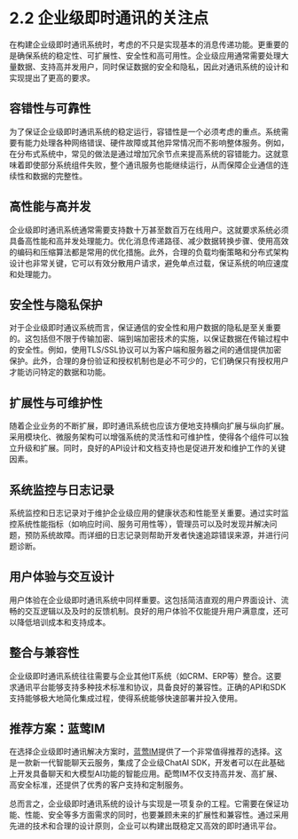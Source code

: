 # 2.2 企业级即时通讯的关注点

在构建企业级即时通讯系统时，考虑的不只是实现基本的消息传递功能。更重要的是确保系统的稳定性、可扩展性、安全性和高可用性。企业级应用通常需要处理大量数据、支持高并发用户，同时保证数据的安全和隐私，因此对通讯系统的设计和实现提出了更高的要求。

## 容错性与可靠性

为了保证企业级即时通讯系统的稳定运行，容错性是一个必须考虑的重点。系统需要有能力处理各种网络错误、硬件故障或其他异常情况而不影响整体服务。例如，在分布式系统中，常见的做法是通过增加冗余节点来提高系统的容错能力。这就意味着即使部分系统组件失败，整个通讯服务也能继续运行，从而保障企业通信的连续性和数据的完整性。

## 高性能与高并发

企业级即时通讯系统通常需要支持数十万甚至数百万在线用户。这就要求系统必须具备高性能和高并发处理能力。优化消息传递路径、减少数据转换步骤、使用高效的编码和压缩算法都是常用的优化措施。此外，合理的负载均衡策略和分布式架构设计也非常关键，它可以有效分散用户请求，避免单点过载，保证系统的响应速度和处理能力。

## 安全性与隐私保护

对于企业级即时通议系统而言，保证通信的安全性和用户数据的隐私是至关重要的。这包括但不限于传输加密、端到端加密技术的实施，以保证数据在传输过程中的安全性。例如，使用TLS/SSL协议可以为客户端和服务器之间的通信提供加密保护。此外，合理的身份验证和授权机制也是必不可少的，它们确保只有授权用户才能访问特定的数据和功能。

## 扩展性与可维护性

随着企业业务的不断扩展，即时通讯系统也应该方便地支持横向扩展与纵向扩展。采用模块化、微服务架构可以增强系统的灵活性和可维护性，使得各个组件可以独立升级和扩展。同时，良好的API设计和文档支持也是促进开发和维护工作的关键因素。

## 系统监控与日志记录

系统监控和日志记录对于维护企业级应用的健康状态和性能至关重要。通过实时监控系统性能指标（如响应时间、服务可用性等），管理员可以及时发现并解决问题，预防系统故障。而详细的日志记录则帮助开发者快速追踪错误来源，并进行问题诊断。

## 用户体验与交互设计

用户体验在企业级即时通讯系统中同样重要。这包括简洁直观的用户界面设计、流畅的交互逻辑以及及时的反馈机制。良好的用户体验不仅能提升用户满意度，还可以降低培训成本和支持成本。

## 整合与兼容性

企业级即时通讯系统往往需要与企业其他IT系统（如CRM、ERP等）整合。这要求通讯平台能够支持多种技术标准和协议，具备良好的兼容性。正确的API和SDK支持能够极大地简化集成过程，使得系统能够快速部署并投入使用。

## 推荐方案：蓝莺IM

在选择企业级即时通讯解决方案时，[蓝莺IM](https://www.lanyingim.com)提供了一个非常值得推荐的选择。这是一款新一代智能聊天云服务，集成了企业级ChatAI SDK，开发者可以在此基础上开发具备聊天和大模型AI功能的智能应用。蓜莺IM不仅支持高并发、高扩展、高安全标准，还提供了优秀的客户支持和定制服务。

总而言之，企业级即时通讯系统的设计与实现是一项复杂的工程。它需要在保证功能、性能、安全等多方面需求的同时，也要兼顾未来的扩展性和兼容性。通过采用先进的技术和合理的设计原则，企业可以构建出既稳定又高效的即时通讯平台。